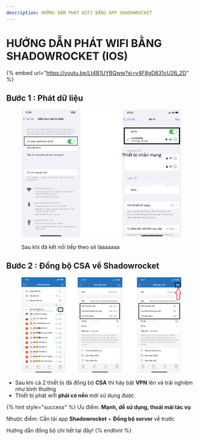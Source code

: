 ```yaml
---
description: HƯỚNG DẪN PHÁT WIFI BẰNG APP SHADOWROCKET
---
```


# HƯỚNG DẪN PHÁT WIFI BẰNG SHADOWROCKET (IOS)

{% embed url="https://youtu.be/Lt4B1UYBQww?si=v4F8gD831cU26_2D" %}

## Bước 1 : Phát dữ liệu

<figure><img src="../.gitbook/assets/Thiết kế chưa có tên (2).png" alt="" width="563"><figcaption><p>Sau khi đã kết nối tiếp theo sẽ làaaaaaa</p></figcaption></figure>

## Bước 2 : Đồng bộ CSA về Shadowrocket&#x20;

<figure><img src="../.gitbook/assets/Thiết kế chưa có tên (3).png" alt=""><figcaption></figcaption></figure>

* Sau khi cả 2 thiết bị đã đồng bộ **CSA** thì hãy bật **VPN** lên và trải nghiệm như bình thường
* Thiết bị phát wifi **phải có nền** mới sử dụng được&#x20;

{% hint style="success" %}
Ưu điểm: **Mạnh, dễ sử dụng, thoải mái tác vụ**

Nhược điểm: Cần tải app **Shadowrocket** + **Đồng bộ server** về trước

Hướng dẫn đồng bộ chi tiết tại đây!
{% endhint %}
